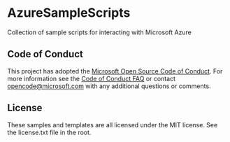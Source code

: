 # AzureSampleScripts
Collection of sample scripts for interacting with Microsoft Azure

## Code of Conduct
This project has adopted the [Microsoft Open Source Code of Conduct](https://opensource.microsoft.com/codeofconduct/). For more information see the [Code of Conduct FAQ](https://opensource.microsoft.com/codeofconduct/faq/) or contact [opencode@microsoft.com](mailto:opencode@microsoft.com) with any additional questions or comments.

## License
These samples and templates are all licensed under the MIT license. See the license.txt file in the root.
